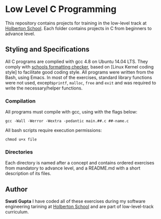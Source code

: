 # Low Level C Programming

This repository contains projects for training in the low-level track at [Holberton School](https://holbertonschool.com). Each folder contains projects in C from beginners to advance level. 

## Styling and Specifications
All C programs are complied with gcc 4.8 on Ubuntu 14.04 LTS. They comply with [schools formatting checker](https://github.com/holbertonschool/Betty), based on [Linux Kernel coding style] to facilitate good coding style. All programs were written from the Bash, using Emacs. In most of the exercises, standard library functions were not used, excepts``printf``, ``malloc``, ``free`` and  ``exit`` and was required to write the necessary/helper functions. 

### Compilation
All programs must compile with gcc, using with the flags below:
```
gcc -Wall -Werror -Wextra -pedantic main.##.c ##-name.c
```
All bash scripts require execution permissions:
```
chmod u+x file
```
### Directories
Each directory is named after a concept and contains ordered exercises from mandatory to advance level, and a README.md with a short description of its files.
## Author
**Swati Gupta**
I have coded all of these exercises during my software engineering tarining at [Holberton School](https://holbertonschool.com) and are part of low-level-track curriculum.